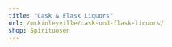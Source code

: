 ```yaml
---
title: "Cask & Flask Liquors"
url: /mckinleyville/cask-und-flask-liquors/
shop: Spirituosen
---
```

